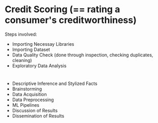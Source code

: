 # Credit Scoring (== rating a consumer's creditworthiness)
Steps involved:
* Importing Necessay Libraries
* Importing Dataset
* Data Quality Check (done through inspection, checking duplicates, cleaning)
* Exploratory Data Analysis
#

#
- Descriptive Inference and Stylized Facts
- Brainstorming
- Data Acquisition
- Data Preprocessing
- ML Pipelines
- Discussion of Results
- Dissemination of Results
#
